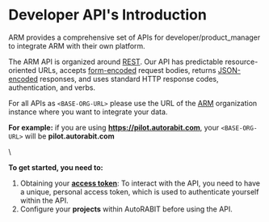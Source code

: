 # Developer API's Introduction

ARM provides a comprehensive set of APIs for developer/product\_manager to integrate ARM with their own platform.

The ARM API is organized around [REST](https://en.wikipedia.org/wiki/Representational\_state\_transfer). Our API has predictable resource-oriented URLs, accepts [form-encoded](https://en.wikipedia.org/wiki/POST\_\(HTTP\)#Use\_for\_submitting\_web\_forms) request bodies, returns [JSON-encoded](https://www.json.org/json-en.html) responses, and uses standard HTTP response codes, authentication, and verbs.

For all APIs as `<BASE-ORG-URL>` please use the URL of the [ARM](https://www.autorabit.com/products/automated-release-management/) organization instance where you want to integrate your data.

**For example:** if you are using **https://pilot.autorabit.com**, your `<BASE-ORG-URL>` will be **pilot.autorabit.com**

\


**To get started, you need to:**

1. Obtaining your [**access token**](introduction-to-arm-developer-apis/api-access.md): To interact with the API, you need to have a unique, personal access token, which is used to authenticate yourself within the API.
2. Configure your **projects** within AutoRABIT before using the API.
